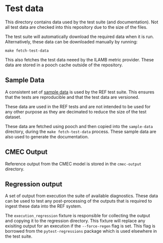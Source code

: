 # Test data

This directory contains data used by the test suite (and documentation).
Not all test data are checked into this repository due to the size of the files.

The test suite will automatically download the required data when it is run.
Alternatively, these data can be downloaded manually by running:

```
make fetch-test-data
```

This also fetches the test data neeed by the ILAMB metric provider.
These data are stored in a pooch cache outside of the repository.

## Sample Data

A consistent set of [sample data](https://github.com/Climate-REF/ref-sample-data)
is used by the REF test suite.
This ensures that the tests are reproducible and that the test data are versioned.

These data are used in the REF tests and are not intended to be used for any other purpose
as they are decimated to reduce the size of the test dataset.

These data are fetched using pooch and then copied into the `sample-data` directory,
during the `make fetch-test-data` process.
These sample data are also used to generate the documentation.

## CMEC Output

Reference output from the CMEC model is stored in the `cmec-output` directory.


## Regression output

A set of output from execution the suite of available diagnostics.
These data can be used to test any post-processing of the outputs that is required to ingest these data into
the REF system.

The `execution_regression` fixture is responsible for collecting the output and copying it to the regression directory.
This fixture will replace any exisiting output for an execution if the `--force-regen` flag is set.
This flag is borrowed from the `pytest-regressions` package which is used elsewhere in the test suite.
